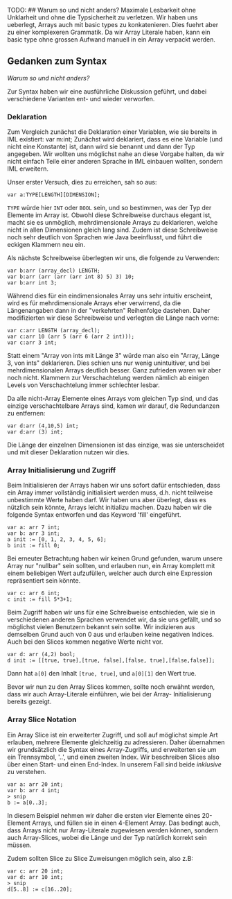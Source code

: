 
TODO: ## Warum so und nicht anders?
Maximale Lesbarkeit ohne Unklarheit und ohne die Typsicherheit zu verletzen.
Wir haben uns ueberlegt, Arrays auch mit basic types zu konkatenieren. Dies fuehrt aber zu einer komplexeren Grammatik. Da wir Array Literale haben, kann ein basic type ohne grossen Aufwand manuell in ein Array verpackt werden.


## Gedanken zum Syntax

*Warum so und nicht anders?*

Zur Syntax haben wir eine ausführliche Diskussion geführt, und dabei verschiedene Varianten ent- und wieder verworfen.

### Deklaration
Zum Vergleich zunächst die Deklaration einer Variablen, wie sie bereits in IML existiert:
var m:int;
Zunächst wird deklariert, dass es eine Variable (und nicht eine Konstante) ist, dann wird sie benannt und dann der Typ angegeben.
Wir wollten uns möglichst nahe an diese Vorgabe halten, da wir nicht einfach Teile einer anderen Sprache in IML einbauen wollten, sondern 
IML erweitern.

Unser erster Versuch, dies zu erreichen, sah so aus:

```
var a:TYPE[LENGTH][DIMENSION];
```

`TYPE` würde hier `INT` oder `BOOL` sein, und so bestimmen, was der Typ der Elemente im Array ist. Obwohl diese Schreibweise durchaus elegant 
ist, macht sie es unmöglich, mehrdimensionale Arrays zu deklarieren, welche nicht in allen Dimensionen gleich lang sind. Zudem ist diese
Schreibweise noch sehr deutlich von Sprachen wie Java beeinflusst, und führt die eckigen Klammern neu ein.

Als nächste Schreibweise überlegten wir uns, die folgende zu Verwenden:

```
var b:arr (array_decl) LENGTH;
var b:arr (arr (arr (arr int 8) 5) 3) 10;
var b:arr int 3;
```

Während dies für ein eindimensionales Array uns sehr intuitiv erscheint, wird es für mehrdimensionale Arrays eher verwirrend, da die 
Längenangaben dann in der "verkehrten" Reihenfolge dastehen.
Daher modifizierten wir diese Schreibweise und verlegten die Länge nach vorne:

```
var c:arr LENGTH (array_decl);
var c:arr 10 (arr 5 (arr 6 (arr 2 int)));
var c:arr 3 int;
```

Statt einem "Array von ints mit Länge 3" würde man also ein "Array, Länge 3, von ints" deklarieren. Dies schien uns nur wenig
unintuitiver, und bei mehrdimensionalen Arrays deutlich besser. Ganz zufrieden waren wir aber noch nicht. Klammern zur Verschachtelung
werden nämlich ab einigen Levels von Verschachtelung immer schlechter lesbar.

Da alle nicht-Array Elemente eines Arrays vom gleichen Typ sind, und das einzige verschachtelbare Arrays sind, kamen wir darauf, die
Redundanzen zu entfernen:

```
var d:arr (4,10,5) int;
var d:arr (3) int;
```

Die Länge der einzelnen Dimensionen ist das einzige, was sie unterscheidet und mit dieser Deklaration nutzen wir dies.


### Array Initialisierung und Zugriff

Beim Initialisieren der Arrays haben wir uns sofort dafür entschieden, dass ein Array immer vollständig initialisiert werden muss,
d.h. nicht teilweise unbestimmte Werte haben darf. Wir haben uns aber überlegt, dass es nützlich sein könnte, Arrays leicht initializu machen. Dazu haben wir die folgende Syntax entworfen und das Keyword 'fill' eingeführt.

```
var a: arr 7 int;
var b: arr 3 int;
a init := [0, 1, 2, 3, 4, 5, 6];
b init := fill 0;
```

Bei erneuter Betrachtung haben wir keinen Grund gefunden, warum unsere Array nur "nullbar" sein sollten, und erlauben nun, ein Array
komplett mit einem beliebigen Wert aufzufüllen, welcher auch durch eine Expression repräsentiert sein könnte.

```
var c: arr 6 int;
c init := fill 5*3+1;
```

Beim Zugriff haben wir uns für eine Schreibweise entschieden, wie sie in verschiedenen anderen Sprachen verwendet wir, da sie uns gefällt,
und so möglichst vielen Benutzern bekannt sein sollte. Wir indizieren aus demselben Grund auch von 0 aus und erlauben keine negativen Indices. Auch bei den Slices kommen negative Werte nicht vor.

```
var d: arr (4,2) bool;
d init := [[true, true],[true, false],[false, true],[false,false]];
```

Dann hat `a[0]` den Inhalt `[true, true]`, und `a[0][1]` den Wert true.

Bevor wir nun zu den Array Slices kommen, sollte noch erwähnt werden, dass wir auch Array-Literale einführen, wie bei der Array-
Initialisierung bereits gezeigt.

### Array Slice Notation

Ein Array Slice ist ein erweiterter Zugriff, und soll auf möglichst simple Art erlauben, mehrere Elemente gleichzeitig zu adressieren.
Daher übernahmen wir grundsätzlich die Syntax eines Array-Zugriffs, und erweiterten sie um ein Trennsymbol, '..', und einen zweiten Index.
Wir beschreiben Slices also über einen Start- und einen End-Index. In unserem Fall sind beide *inklusive* zu verstehen.

```
var a: arr 20 int;
var b: arr 4 int;
> snip
b := a[0..3]; 
```
In diesem Beispiel nehmen wir daher die ersten vier Elemente eines 20-Element Arrays, und füllen sie in einen 4-Element Array.
Das bedingt auch, dass Arrays nicht nur Array-Literale zugewiesen werden können, sondern auch Array-Slices, wobei die Länge und der Typ 
natürlich korrekt sein müssen.

Zudem sollten Slice zu Slice Zuweisungen möglich sein, also z.B:

```
var c: arr 20 int;
var d: arr 10 int;
> snip
d[5..8] := c[16..20]; 
```
